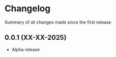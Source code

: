 Changelog
=========

Summary of all changes made since the first release

0.0.1 (XX-XX-2025)
------------------
* Alpha release
